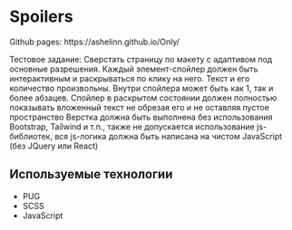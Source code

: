 # Spoilers
<p>Github pages: https://ashelinn.github.io/Only/</p>
<p> Тестовое задание: Сверстать страницу по макету с адаптивом под основные разрешения. Каждый элемент-спойлер должен быть интерактивным и раскрываться по клику на него. Текст и его количество произвольны. Внутри спойлера может быть как 1, так и более абзацев. Спойлер в раскрытом состоянии должен полностью показывать вложенный текст не обрезая его и не оставляя пустое пространство Верстка должна быть выполнена без использования Bootstrap, Tailwind и т.п., также не допускается использование js-библиотек, вся js-логика должна быть написана на чистом JavaScript (без JQuery или React)
</p>

## Используемые технологии
<ul>
  <li>PUG</li>
  <li>SCSS</li>
  <li>JavaScript</li>
</ul>
